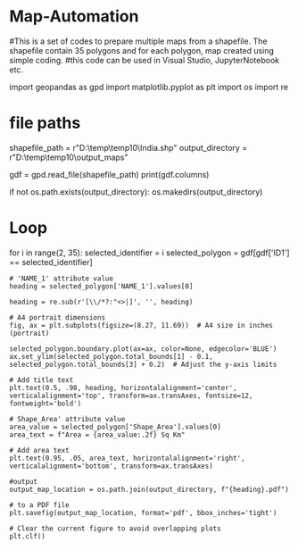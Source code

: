 # Map-Automation
#This is a set of codes to prepare multiple maps from a shapefile. The shapefile contain 35 polygons and for each polygon, map created using simple coding.
#this code can be used in Visual Studio, JupyterNotebook etc.


import geopandas as gpd
import matplotlib.pyplot as plt
import os
import re

# file paths
shapefile_path = r"D:\temp\temp10\India.shp"
output_directory = r"D:\temp\temp10\output_maps"

gdf = gpd.read_file(shapefile_path)
print(gdf.columns)

if not os.path.exists(output_directory):
    os.makedirs(output_directory)

# Loop 
for i in range(2, 35):
    selected_identifier = i
    selected_polygon = gdf[gdf['ID1'] == selected_identifier]

    # 'NAME_1' attribute value
    heading = selected_polygon['NAME_1'].values[0]

    heading = re.sub(r'[\\/*?:"<>|]', '', heading)

    # A4 portrait dimensions
    fig, ax = plt.subplots(figsize=(8.27, 11.69))  # A4 size in inches (portrait)

    selected_polygon.boundary.plot(ax=ax, color=None, edgecolor='BLUE')
    ax.set_ylim(selected_polygon.total_bounds[1] - 0.1, selected_polygon.total_bounds[3] + 0.2)  # Adjust the y-axis limits

    # Add title text
    plt.text(0.5, .98, heading, horizontalalignment='center', verticalalignment='top', transform=ax.transAxes, fontsize=12, fontweight='bold')

    # Shape_Area' attribute value
    area_value = selected_polygon['Shape_Area'].values[0]
    area_text = f"Area = {area_value:.2f} Sq Km"

    # Add area text
    plt.text(0.95, .05, area_text, horizontalalignment='right', verticalalignment='bottom', transform=ax.transAxes)

    #output
    output_map_location = os.path.join(output_directory, f"{heading}.pdf")

    # to a PDF file
    plt.savefig(output_map_location, format='pdf', bbox_inches='tight')

    # Clear the current figure to avoid overlapping plots
    plt.clf()
